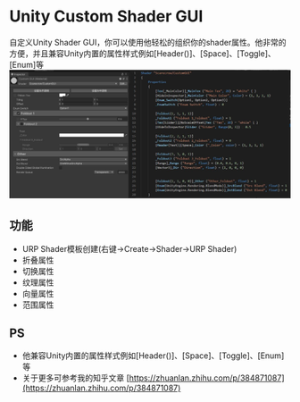 # Unity Custom Shader GUI
自定义Unity Shader GUI，你可以使用他轻松的组织你的shader属性。他非常的方便，并且兼容Unity内置的属性样式例如[Header()]、[Space]、[Toggle]、[Enum]等
![alt CustomShaderGUI](https://github.com/Straw1997/UnityCustomShaderGUI/blob/main/CustomShaderGUI.jpg)
## 功能
* URP Shader模板创建(右键->Create->Shader->URP Shader)
* 折叠属性
* 切换属性
* 纹理属性
* 向量属性
* 范围属性
## PS
* 他兼容Unity内置的属性样式例如[Header()]、[Space]、[Toggle]、[Enum]等
* 关于更多可参考我的知乎文章
[https://zhuanlan.zhihu.com/p/384871087](https://zhuanlan.zhihu.com/p/384871087)
